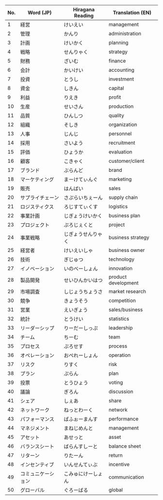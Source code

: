 | No.  | Word (JP)        | Hiragana Reading   | Translation (EN)  |
| ---- | ---------------- | ------------------ | ----------------- |
| 1    | 経営             | けいえい           | management        |
| 2    | 管理             | かんり             | administration    |
| 3    | 計画             | けいかく           | planning          |
| 4    | 戦略             | せんりゃく         | strategy          |
| 5    | 財務             | ざいむ             | finance           |
| 6    | 会計             | かいけい           | accounting        |
| 7    | 投資             | とうし             | investment        |
| 8    | 資金             | しきん             | capital           |
| 9    | 利益             | りえき             | profit            |
| 10   | 生産             | せいさん           | production        |
| 11   | 品質             | ひんしつ           | quality           |
| 12   | 組織             | そしき             | organization      |
| 13   | 人事             | じんじ             | personnel         |
| 14   | 採用             | さいよう           | recruitment       |
| 15   | 評価             | ひょうか           | evaluation        |
| 16   | 顧客             | こきゃく           | customer/client   |
| 17   | ブランド         | ぶらんど           | brand             |
| 18   | マーケティング   | まーけてぃんぐ     | marketing         |
| 19   | 販売             | はんばい           | sales             |
| 20   | サプライチェーン | さぷらいちぇーん   | supply chain      |
| 21   | ロジスティクス   | ろじすてぃくす     | logistics         |
| 22   | 事業計画         | じぎょうけいかく   | business plan     |
| 23   | プロジェクト     | ぷろじぇくと       | project           |
| 24   | 事業戦略         | じぎょうせんりゃく | business strategy |
| 25   | 経営者           | けいえいしゃ       | business owner    |
| 26   | 技術               | ぎじゅつ           | technology          |
| 27   | イノベーション     | いのべーしょん     | innovation          |
| 28   | 製品開発           | せいひんかいはつ   | product development |
| 29   | 市場調査           | しじょうちょうさ   | market research     |
| 30   | 競争               | きょうそう         | competition         |
| 31   | 営業               | えいぎょう         | sales/business      |
| 32   | 統計               | とうけい           | statistics          |
| 33   | リーダーシップ     | りーだーしっぷ     | leadership          |
| 34   | チーム             | ちーむ             | team                |
| 35   | プロセス           | ぷろせす           | process             |
| 36   | オペレーション     | おぺれーしょん     | operation           |
| 37   | リスク             | りすく             | risk                |
| 38   | プラン             | ぷらん             | plan                |
| 39   | 投票               | とうひょう         | voting              |
| 40   | 議論               | ぎろん             | discussion          |
| 41   | シェア             | しぇあ             | share               |
| 42   | ネットワーク       | ねっとわーく       | network             |
| 43   | パフォーマンス     | ぱふぉーまんす     | performance         |
| 44   | マネジメント       | まねじめんと       | management          |
| 45   | アセット           | あせっと           | asset               |
| 46   | バランスシート     | ばらんすしーと     | balance sheet       |
| 47   | リターン           | りたーん           | return              |
| 48   | インセンティブ     | いんせんてぃぶ     | incentive           |
| 49   | コミュニケーション | こみゅにけーしょん | communication       |
| 50   | グローバル         | ぐろーばる         | global              |